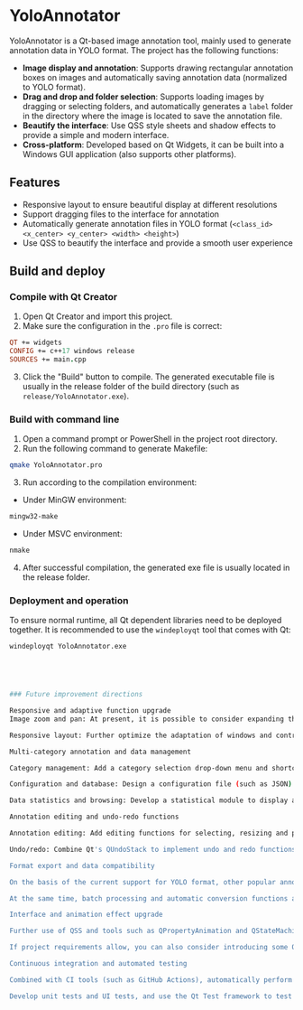 # YoloAnnotator

YoloAnnotator is a Qt-based image annotation tool, mainly used to generate annotation data in YOLO format.
The project has the following functions:
- **Image display and annotation**: Supports drawing rectangular annotation boxes on images and automatically saving annotation data (normalized to YOLO format).
- **Drag and drop and folder selection**: Supports loading images by dragging or selecting folders, and automatically generates a `label` folder in the directory where the image is located to save the annotation file.
- **Beautify the interface**: Use QSS style sheets and shadow effects to provide a simple and modern interface.
- **Cross-platform**: Developed based on Qt Widgets, it can be built into a Windows GUI application (also supports other platforms).

## Features

- Responsive layout to ensure beautiful display at different resolutions
- Support dragging files to the interface for annotation
- Automatically generate annotation files in YOLO format (`<class_id> <x_center> <y_center> <width> <height>`)
- Use QSS to beautify the interface and provide a smooth user experience

## Build and deploy

### Compile with Qt Creator

1. Open Qt Creator and import this project.
2. Make sure the configuration in the `.pro` file is correct:
```pro
QT += widgets
CONFIG += c++17 windows release
SOURCES += main.cpp
```
3. Click the "Build" button to compile. The generated executable file is usually in the release folder of the build directory (such as `release/YoloAnnotator.exe`).

### Build with command line

1. Open a command prompt or PowerShell in the project root directory.
2. Run the following command to generate Makefile:
```bash
qmake YoloAnnotator.pro
```
3. Run according to the compilation environment:
- Under MinGW environment:
```bash
mingw32-make
```
- Under MSVC environment:
```bash
nmake
```
4. After successful compilation, the generated exe file is usually located in the release folder.

### Deployment and operation

To ensure normal runtime, all Qt dependent libraries need to be deployed together. It is recommended to use the `windeployqt` tool that comes with Qt:
```bash
windeployqt YoloAnnotator.exe





### Future improvement directions

Responsive and adaptive function upgrade
Image zoom and pan: At present, it is possible to consider expanding the image editing area and using QGraphicsView to implement more interactive operations, such as fine zooming, rotation, and panning, so that users can more easily view details and the entire image when annotating.

Responsive layout: Further optimize the adaptation of windows and controls, especially the display effect and operation experience under high resolution and touch devices (such as tablets).

Multi-category annotation and data management

Category management: Add a category selection drop-down menu and shortcut keys to support simultaneous annotation of different categories, and reflect category information in the annotation results in real time.

Configuration and database: Design a configuration file (such as JSON) or use SQLite database to manage configuration information such as categories, colors, shortcut keys, etc., to facilitate user customization and expansion.

Data statistics and browsing: Develop a statistical module to display and statistically analyze the number of annotations, category distribution, annotation quality, etc., to provide a reference for subsequent data cleaning and model training.

Annotation editing and undo-redo functions

Annotation editing: Add editing functions for selecting, resizing and positioning the drawn annotation box. QGraphicsItem can be used to drag, zoom and interact with the annotation box.

Undo/redo: Combine Qt's QUndoStack to implement undo and redo functions, so that users can quickly restore the previous state when they make mistakes, improving annotation efficiency.

Format export and data compatibility

On the basis of the current support for YOLO format, other popular annotation formats can be added, such as Pascal VOC (XML) or COCO (JSON), which can meet the needs of different deep learning platforms.

At the same time, batch processing and automatic conversion functions are supported, which can organize a batch of annotation files into a data set according to the specified format for subsequent use.

Interface and animation effect upgrade

Further use of QSS and tools such as QPropertyAnimation and QStateMachine to enhance interface animation effects, such as button hover animation, operation feedback animation, etc., to make the user experience smoother and more modern.

If project requirements allow, you can also consider introducing some Qt Quick/QML components to achieve more complex and dynamic interface effects and interaction logic.

Continuous integration and automated testing

Combined with CI tools (such as GitHub Actions), automatically perform compilation, unit testing, and packaging to ensure that each submission is automatically checked to reduce problems in the released version.

Develop unit tests and UI tests, and use the Qt Test framework to test the main functions to ensure that the improved version is more stable and efficient.

